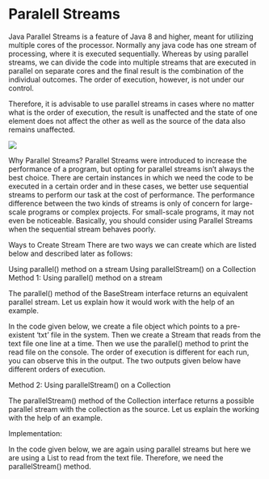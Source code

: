 # Paralell Streams

Java Parallel Streams is a feature of Java 8 and higher, meant for utilizing multiple cores of the processor. Normally any java code has one stream of processing, where it is executed sequentially. Whereas by using parallel streams, we can divide the code into multiple streams that are executed in parallel on separate cores and the final result is the combination of the individual outcomes. The order of execution, however, is not under our control.

Therefore, it is advisable to use parallel streams in cases where no matter what is the order of execution, the result is unaffected and the state of one element does not affect the other as well as the source of the data also remains unaffected.

![](https://media.geeksforgeeks.org/wp-content/uploads/20200731200622/SequentialVsParallelStream.jpg)

Why Parallel Streams?
Parallel Streams were introduced to increase the performance of a program, but opting for parallel streams isn’t always the best choice. There are certain instances in which we need the code to be executed in a certain order and in these cases, we better use sequential streams to perform our task at the cost of performance. The performance difference between the two kinds of streams is only of concern for large-scale programs or complex projects. For small-scale programs, it may not even be noticeable. Basically, you should consider using Parallel Streams when the sequential stream behaves poorly.

Ways to Create Stream 
There are two ways we can create which are listed below and described later as follows:

Using parallel() method on a stream
Using parallelStream() on a Collection 
Method 1: Using parallel() method on a stream

The parallel() method of the BaseStream interface returns an equivalent parallel stream. Let us explain how it would work with the help of an example.

In the code given below, we create a file object which points to a pre-existent ‘txt’ file in the system. Then we create a Stream that reads from the text file one line at a time. Then we use the parallel() method to print the read file on the console. The order of execution is different for each run, you can observe this in the output. The two outputs given below have different orders of execution.

Method 2: Using parallelStream() on a Collection

The parallelStream() method of the Collection interface returns a possible parallel stream with the collection as the source. Let us explain the working with the help of an example.

Implementation:

In the code given below, we are again using parallel streams but here we are using a List to read from the text file. Therefore, we need the parallelStream() method.